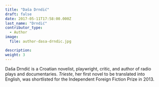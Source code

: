 ```yaml
---
title: "Daša Drndić"
draft: false
date: 2017-05-11T17:58:00.000Z
last_name: "Drndić"
contributor_type:
  - Author
image:
  file: author-dasa-drndic.jpg

description:
weight: 3
---
```


Daša Drndić is a Croatian novelist, playwright, critic, and author of radio plays and documentaries. _Trieste_, her first novel to be translated into English, was shortlisted for the Independent Foreign Fiction Prize in 2013.
